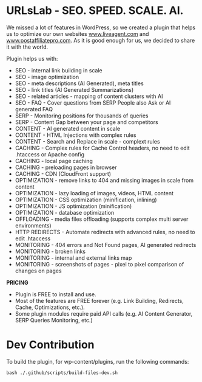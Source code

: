 # URLsLab - SEO. SPEED. SCALE. AI.


We missed a lot of features in WordPress, so we created a plugin that helps us to optimize our own websites www.liveagent.com and www.postaffiliatepro.com.
As it is good enough for us, we decided to share it with the world.

Plugin helps us with:
- SEO - internal link building in scale
- SEO - image optimization
- SEO - meta descriptions (AI Generated), meta titles
- SEO - link titles (AI Generated Summarizations)
- SEO - related articles - mapping of content clusters with AI
- SEO - FAQ - Cover questions from SERP People also Ask or AI generated FAQ
- SERP - Monitoring positions for thousands of queries
- SERP - Content Gap between your page and competitors
- CONTENT - AI generated content in scale
- CONTENT - HTML Injections with complex rules
- CONTENT - Search and Replace in scale - complext rules
- CACHING - Complex rules for Cache Control headers, no need to edit .htaccess or Apache config
- CACHING - local page caching
- CACHING - preloading pages in browser
- CACHING - CDN (CloudFront support)
- OPTIMIZATION - remove links to 404 and missing images in scale from content
- OPTIMIZATION - lazy loading of images, videos, HTML content
- OPTIMIZATION - CSS optimization (minification, inlining)
- OPTIMIZATION - JS optimization (minification)
- OPTIMIZATION - database optimization
- OFFLOADING - media files offloading (supports complex multi server environments)
- HTTP REDIRECTS - Automate redirects with advanced rules, no need to edit .htaccess
- MONITORING - 404 errors and Not Found pages, AI generated redirects
- MONITORING - broken links
- MONITORING - internal and external links map
- MONITORING - screenshots of pages - pixel to pixel comparison of changes on pages

**PRICING**
- Plugin is FREE to install and use.
- Most of the features are FREE forever (e.g. Link Building, Redirects, Cache, Optimizations, etc.).
- Some plugin modules require paid API calls (e.g. AI Content Generator, SERP Queries Monitoring, etc.)

# Dev Contribution
To build the plugin, for wp-content/plugins, run the following commands: 
```
bash ./.github/scripts/build-files-dev.sh
```